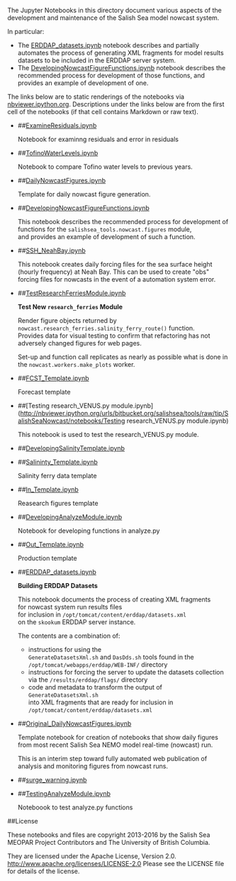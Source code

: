 The Jupyter Notebooks in this directory document
various aspects of the development and maintenance of the Salish Sea
model nowcast system.

In particular:

* The [ERDDAP_datasets.ipynb](http://nbviewer.ipython.org/urls/bitbucket.org/salishsea/tools/raw/tip/SalishSeaNowcast/notebooks/ERDDAP_datasets.ipynb)
  notebook describes and partially automates the process of generating
  XML fragments for model results datasets to be included in the ERDDAP
  server system.
* The
[DevelopingNowcastFigureFunctions.ipynb](http://nbviewer.ipython.org/urls/bitbucket.org/salishsea/tools/raw/tip/SalishSeaNowcast/notebooks/DevelopingNowcastFigureFunctions.ipynb)
  notebook describes the recommended process for development of those functions,
  and provides an example of development of one.


The links below are to static renderings of the notebooks via
[nbviewer.ipython.org](http://nbviewer.ipython.org/).
Descriptions under the links below are from the first cell of the notebooks
(if that cell contains Markdown or raw text).

* ##[ExamineResiduals.ipynb](http://nbviewer.ipython.org/urls/bitbucket.org/salishsea/tools/raw/tip/SalishSeaNowcast/notebooks/ExamineResiduals.ipynb)  
    
    Notebook for examinng residuals and error in residuals  

* ##[TofinoWaterLevels.ipynb](http://nbviewer.ipython.org/urls/bitbucket.org/salishsea/tools/raw/tip/SalishSeaNowcast/notebooks/TofinoWaterLevels.ipynb)  
    
    Notebook to compare Tofino water levels to previous years.  

* ##[DailyNowcastFigures.ipynb](http://nbviewer.ipython.org/urls/bitbucket.org/salishsea/tools/raw/tip/SalishSeaNowcast/notebooks/DailyNowcastFigures.ipynb)  
    
    Template for daily nowcast figure generation.  

* ##[DevelopingNowcastFigureFunctions.ipynb](http://nbviewer.ipython.org/urls/bitbucket.org/salishsea/tools/raw/tip/SalishSeaNowcast/notebooks/DevelopingNowcastFigureFunctions.ipynb)  
    
    This notebook describes the recommended process for development of  
    functions for the `salishsea_tools.nowcast.figures` module,  
    and provides an example of development of such a function.  

* ##[SSH_NeahBay.ipynb](http://nbviewer.ipython.org/urls/bitbucket.org/salishsea/tools/raw/tip/SalishSeaNowcast/notebooks/SSH_NeahBay.ipynb)  
    
    This notebook creates daily forcing files for the sea surface height (hourly frequency) at Neah Bay. This can be used to create "obs" forcing files for nowcasts in the event of a automation system error.  

* ##[TestResearchFerriesModule.ipynb](http://nbviewer.ipython.org/urls/bitbucket.org/salishsea/tools/raw/tip/SalishSeaNowcast/notebooks/TestResearchFerriesModule.ipynb)  
    
    **Test New `research_ferries` Module**  
      
    Render figure objects returned by `nowcast.research_ferries.salinity_ferry_route()` function.  
    Provides data for visual testing to confirm that refactoring has not adversely changed figures for web pages.  
      
    Set-up and function call replicates as nearly as possible what is done in the `nowcast.workers.make_plots` worker.  

* ##[FCST_Template.ipynb](http://nbviewer.ipython.org/urls/bitbucket.org/salishsea/tools/raw/tip/SalishSeaNowcast/notebooks/FCST_Template.ipynb)  
    
    Forecast template  

* ##[Testing research_VENUS.py module.ipynb](http://nbviewer.ipython.org/urls/bitbucket.org/salishsea/tools/raw/tip/SalishSeaNowcast/notebooks/Testing research_VENUS.py module.ipynb)  
    
    This notebook is used to test the research_VENUS.py module.  

* ##[DevelopingSalinityTemplate.ipynb](http://nbviewer.ipython.org/urls/bitbucket.org/salishsea/tools/raw/tip/SalishSeaNowcast/notebooks/DevelopingSalinityTemplate.ipynb)  
    
* ##[Salininty_Template.ipynb](http://nbviewer.ipython.org/urls/bitbucket.org/salishsea/tools/raw/tip/SalishSeaNowcast/notebooks/Salininty_Template.ipynb)  
    
    Salinity ferry data template  

* ##[In_Template.ipynb](http://nbviewer.ipython.org/urls/bitbucket.org/salishsea/tools/raw/tip/SalishSeaNowcast/notebooks/In_Template.ipynb)  
    
    Reasearch figures template  

* ##[DevelopingAnalyzeModule.ipynb](http://nbviewer.ipython.org/urls/bitbucket.org/salishsea/tools/raw/tip/SalishSeaNowcast/notebooks/DevelopingAnalyzeModule.ipynb)  
    
    Notebook for developing functions in analyze.py  

* ##[Out_Template.ipynb](http://nbviewer.ipython.org/urls/bitbucket.org/salishsea/tools/raw/tip/SalishSeaNowcast/notebooks/Out_Template.ipynb)  
    
    Production template  

* ##[ERDDAP_datasets.ipynb](http://nbviewer.ipython.org/urls/bitbucket.org/salishsea/tools/raw/tip/SalishSeaNowcast/notebooks/ERDDAP_datasets.ipynb)  
    
    **Building ERDDAP Datasets**  
      
    This notebook documents the process of creating XML fragments  
    for nowcast system run results files  
    for inclusion in `/opt/tomcat/content/erddap/datasets.xml`  
    on the `skookum` ERDDAP server instance.  
      
    The contents are a combination of:  
      
    * instructions for using the  
    `GenerateDatasetsXml.sh` and `DasDds.sh` tools found in the  
    `/opt/tomcat/webapps/erddap/WEB-INF/` directory  
    * instructions for forcing the server to update the datasets collection  
    via the `/results/erddap/flags/` directory  
    * code and metadata to transform the output of `GenerateDatasetsXml.sh`  
    into XML fragments that are ready for inclusion in `/opt/tomcat/content/erddap/datasets.xml`  

* ##[Original_DailyNowcastFigures.ipynb](http://nbviewer.ipython.org/urls/bitbucket.org/salishsea/tools/raw/tip/SalishSeaNowcast/notebooks/Original_DailyNowcastFigures.ipynb)  
    
    Template notebook for creation of notebooks that show daily figures  
    from most recent Salish Sea NEMO model real-time (nowcast) run.  
      
    This is an interim step toward fully automated web publication of  
    analysis and monitoring figures from nowcast runs.  

* ##[surge_warning.ipynb](http://nbviewer.ipython.org/urls/bitbucket.org/salishsea/tools/raw/tip/SalishSeaNowcast/notebooks/surge_warning.ipynb)  
    
* ##[TestingAnalyzeModule.ipynb](http://nbviewer.ipython.org/urls/bitbucket.org/salishsea/tools/raw/tip/SalishSeaNowcast/notebooks/TestingAnalyzeModule.ipynb)  
    
    Noteboook to test analyze.py functions  


##License

These notebooks and files are copyright 2013-2016
by the Salish Sea MEOPAR Project Contributors
and The University of British Columbia.

They are licensed under the Apache License, Version 2.0.
http://www.apache.org/licenses/LICENSE-2.0
Please see the LICENSE file for details of the license.
